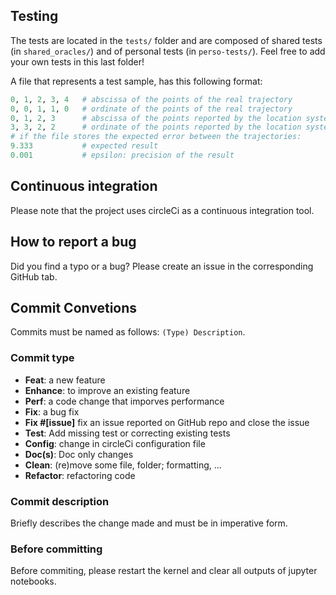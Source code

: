 ## Testing
The tests are located in the `tests/` folder and are composed of shared tests (in `shared_oracles/`) and of personal tests (in `perso-tests/`). Feel free to add your own tests in this last folder!

A file that represents a test sample, has this following format:
```python
0, 1, 2, 3, 4	# abscissa of the points of the real trajectory
0, 0, 1, 1, 0	# ordinate of the points of the real trajectory
0, 1, 2, 3	    # abscissa of the points reported by the location system
3, 3, 2, 2   	# ordinate of the points reported by the location system
# if the file stores the expected error between the trajectories:
9.333			# expected result
0.001           # epsilon: precision of the result
```
## Continuous integration
Please note that the project uses circleCi as a continuous integration tool.

## How to report a bug
Did you find a typo or a bug? Please create an issue in the corresponding GitHub tab.

## Commit Convetions
Commits must be named as follows: `(Type) Description`.

### Commit type
* **Feat**: a new feature
* **Enhance**: to improve an existing feature
* **Perf**: a code change that imporves performance
* **Fix**: a bug fix
* **Fix #[issue]** fix an issue reported on GitHub repo and close the issue
* **Test**: Add missing test or correcting existing tests
* **Config**: change in circleCi configuration file
* **Doc(s)**: Doc only changes
* **Clean**: (re)move some file, folder; formatting, ...
* **Refactor**: refactoring code

### Commit description
Briefly describes the change made and must be in imperative form.

### Before committing
Before commiting, please restart the kernel and clear all outputs of jupyter notebooks.